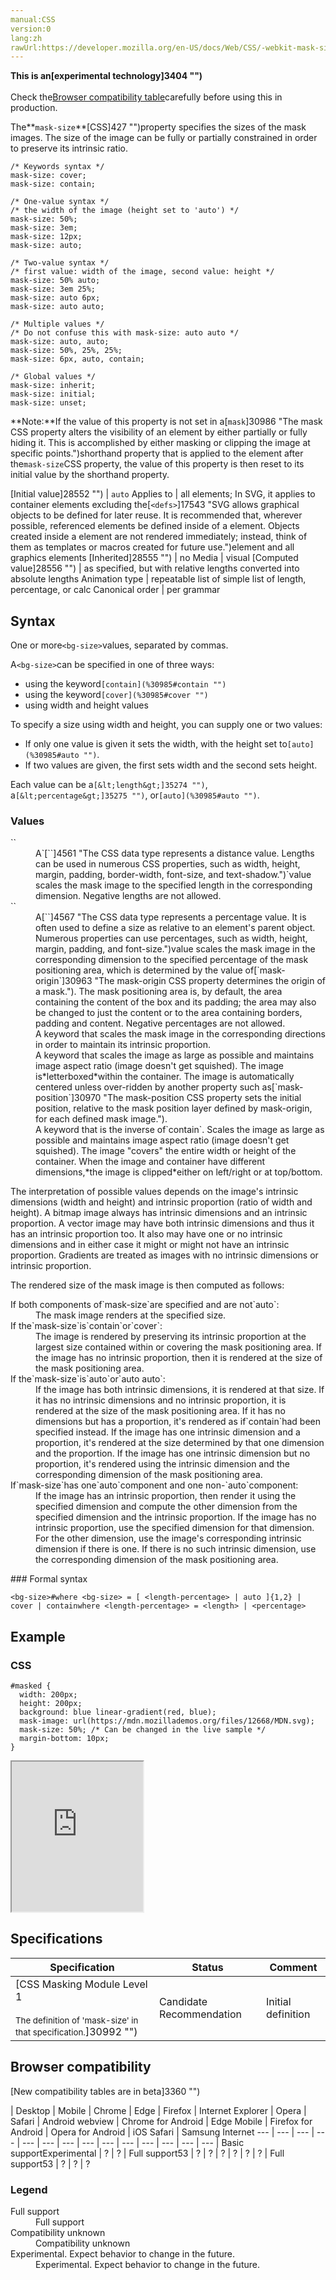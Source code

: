 ```yaml
---
manual:CSS
version:0
lang:zh
rawUrl:https://developer.mozilla.org/en-US/docs/Web/CSS/-webkit-mask-size
---
```






**This is an[experimental technology]3404 "")**<br></br>Check the[Browser compatibility table](%30985#Browser_compatibility "")carefully before using this in production.





The**`mask-size`**[CSS]427 "")property specifies the sizes of the mask images. The size of the image can be fully or partially constrained in order to preserve its intrinsic ratio.


```
/* Keywords syntax */
mask-size: cover;
mask-size: contain;

/* One-value syntax */
/* the width of the image (height set to 'auto') */
mask-size: 50%;
mask-size: 3em;
mask-size: 12px;
mask-size: auto;

/* Two-value syntax */
/* first value: width of the image, second value: height */
mask-size: 50% auto;
mask-size: 3em 25%;
mask-size: auto 6px;
mask-size: auto auto;

/* Multiple values */
/* Do not confuse this with mask-size: auto auto */
mask-size: auto, auto;
mask-size: 50%, 25%, 25%;
mask-size: 6px, auto, contain;

/* Global values */
mask-size: inherit;
mask-size: initial;
mask-size: unset;
```
**Note:**If the value of this property is not set in a[`mask`]30986 "The mask CSS property alters the visibility of an element by either partially or fully hiding it. This is accomplished by either masking or clipping the image at specific points.")shorthand property that is applied to the element after the`mask-size`CSS property, the value of this property is then reset to its initial value by the shorthand property.

[Initial value]28552 "") | `auto` 
Applies to | all elements; In SVG, it applies to container elements excluding the[`<defs>`]17543 "SVG allows graphical objects to be defined for later reuse. It is recommended that, wherever possible, referenced elements be defined inside of a <defs> element. Objects created inside a <defs> element are not rendered immediately; instead, think of them as templates or macros created for future use.")element and all graphics elements 
[Inherited]28555 "") | no 
Media | visual 
[Computed value]28556 "") | as specified, but with relative lengths converted into absolute lengths 
Animation type | repeatable list of simple list of length, percentage, or calc 
Canonical order | per grammar 


## Syntax<a name="Syntax"></a>


One or more`<bg-size>`values, separated by commas.



A`<bg-size>`can be specified in one of three ways:


* using the keyword`[contain](%30985#contain "")`
* using the keyword`[cover](%30985#cover "")`
* using width and height values


To specify a size using width and height, you can supply one or two values:


* If only one value is given it sets the width, with the height set to`[auto](%30985#auto "")`.
* If two values are given, the first sets width and the second sets height.


Each value can be a`[&lt;length&gt;]35274 "")`, a`[&lt;percentage&gt;]35275 "")`, or`[auto](%30985#auto "")`.


### Values<a name="Values"></a>
<dl><dt id=''>`<length>`</dt><dd>A`[`<length>`]4561 "The <length> CSS data type represents a distance value. Lengths can be used in numerous CSS properties, such as width, height, margin, padding, border-width, font-size, and text-shadow.")`value scales the mask image to the specified length in the corresponding dimension. Negative lengths are not allowed.</dd><dt id=''>`<percentage>`</dt><dd>A[`<percentage>`]4567 "The <percentage> CSS data type represents a percentage value. It is often used to define a size as relative to an element's parent object. Numerous properties can use percentages, such as width, height, margin, padding, and font-size.")value scales the mask image in the corresponding dimension to the specified percentage of the mask positioning area, which is determined by the value of[`mask-origin`]30963 "The mask-origin CSS property determines the origin of a mask."). The mask positioning area is, by default, the area containing the content of the box and its padding; the area may also be changed to just the content or to the area containing borders, padding and content. Negative percentages are not allowed.</dd><dt id=''></dt><dd>A keyword that scales the mask image in the corresponding directions in order to maintain its intrinsic proportion.</dd><dt id=''></dt><dd>A keyword that scales the image as large as possible and maintains image aspect ratio (image doesn&#39;t get squished). The image is*letterboxed*within the container. The image is automatically centered unless over-ridden by another property such as[`mask-position`]30970 "The mask-position CSS property sets the initial position, relative to the mask position layer defined by mask-origin, for each defined mask image.").</dd><dt id=''></dt><dd>A keyword that is the inverse of`contain`. Scales the image as large as possible and maintains image aspect ratio (image doesn&#39;t get squished). The image &quot;covers&quot; the entire width or height of the container. When the image and container have different dimensions,*the image is clipped*either on left/right or at top/bottom.</dd></dl>

The interpretation of possible values depends on the image&#39;s intrinsic dimensions (width and height) and intrinsic proportion (ratio of width and height). A bitmap image always has intrinsic dimensions and an intrinsic proportion. A vector image may have both intrinsic dimensions and thus it has an intrinsic proportion too. It also may have one or no intrinsic dimensions and in either case it might or might not have an intrinsic proportion. Gradients are treated as images with no intrinsic dimensions or intrinsic proportion.



The rendered size of the mask image is then computed as follows:

<dl><dt id=''>If both components of`mask-size`are specified and are not`auto`:</dt><dd>The mask image renders at the specified size.</dd><dt id=''>If the`mask-size`is`contain`or`cover`:</dt><dd>The image is rendered by preserving its intrinsic proportion at the largest size contained within or covering the mask positioning area. If the image has no intrinsic proportion, then it is rendered at the size of the mask positioning area.</dd><dt id=''>If the`mask-size`is`auto`or`auto auto`:</dt><dd>If the image has both intrinsic dimensions, it is rendered at that size. If it has no intrinsic dimensions and no intrinsic proportion, it is rendered at the size of the mask positioning area. If it has no dimensions but has a proportion, it&#39;s rendered as if`contain`had been specified instead. If the image has one intrinsic dimension and a proportion, it&#39;s rendered at the size determined by that one dimension and the proportion. If the image has one intrinsic dimension but no proportion, it&#39;s rendered using the intrinsic dimension and the corresponding dimension of the mask positioning area.</dd><dt id=''>If`mask-size`has one`auto`component and one non-`auto`component:</dt><dd>If the image has an intrinsic proportion, then render it using the specified dimension and compute the other dimension from the specified dimension and the intrinsic proportion. If the image has no intrinsic proportion, use the specified dimension for that dimension. For the other dimension, use the image&#39;s corresponding intrinsic dimension if there is one. If there is no such intrinsic dimension, use the corresponding dimension of the mask positioning area.</dd></dl>
### Formal syntax<a name="Formal_syntax"></a>

```
<bg-size>#where <bg-size> = [ <length-percentage> | auto ]{1,2} | cover | containwhere <length-percentage> = <length> | <percentage>
```

## Example<a name="Example"></a>

### CSS<a name="CSS"></a>

```
#masked {
  width: 200px;
  height: 200px;
  background: blue linear-gradient(red, blue);
  mask-image: url(https://mdn.mozillademos.org/files/12668/MDN.svg);
  mask-size: 50%; /* Can be changed in the live sample */
  margin-bottom: 10px;
} 

```


<iframe src='https://mdn.mozillademos.org/en-US/docs/Web/CSS/mask-size$samples/Example?revision=1333650' width='210' height='240'></iframe>



## Specifications<a name="Specifications"></a>

Specification | Status | Comment 
 ---  |  ---  |  ---  | 
[CSS Masking Module Level 1<br></br><small>The definition of &#39;mask-size&#39; in that specification.</small>]30992 "") | Candidate Recommendation | Initial definition 


## Browser compatibility<a name="Browser_compatibility"></a>
[New compatibility tables are in beta<i></i>]3360 "")

 | <abbr>Desktop<i></i></abbr> | <abbr>Mobile<i></i></abbr> 
 | <abbr>Chrome<i></i></abbr> | <abbr>Edge<i></i></abbr> | <abbr>Firefox<i></i></abbr> | <abbr>Internet Explorer<i></i></abbr> | <abbr>Opera<i></i></abbr> | <abbr>Safari<i></i></abbr> | <abbr>Android webview<i></i></abbr> | <abbr>Chrome for Android<i></i></abbr> | <abbr>Edge Mobile<i></i></abbr> | <abbr>Firefox for Android<i></i></abbr> | <abbr>Opera for Android<i></i></abbr> | <abbr>iOS Safari<i></i></abbr> | <abbr>Samsung Internet<i></i></abbr> 
 ---  |  ---  |  ---  |  ---  |  ---  |  ---  |  ---  |  ---  |  ---  |  ---  |  ---  |  ---  |  ---  |  ---  | 
Basic support<abbr>Experimental<i></i></abbr> | <abbr>?</abbr> | <abbr>?</abbr> | <abbr>Full support</abbr>53 | <abbr>?</abbr> | <abbr>?</abbr> | <abbr>?</abbr> | <abbr>?</abbr> | <abbr>?</abbr> | <abbr>?</abbr> | <abbr>Full support</abbr>53 | <abbr>?</abbr> | <abbr>?</abbr> | <abbr>?</abbr> 


### Legend<a name="Legend"></a>
<dl><dt id=''><abbr>Full support</abbr></dt><dd>Full support</dd><dt id=''><abbr>Compatibility unknown</abbr></dt><dd>Compatibility unknown</dd><dt id=''><abbr>Experimental. Expect behavior to change in the future.<i></i></abbr></dt><dd>Experimental. Expect behavior to change in the future.</dd></dl>



